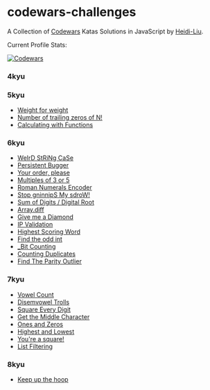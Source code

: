 # codewars-challenges

A Collection of [Codewars](https://www.codewars.com) Katas Solutions in JavaScript by [Heidi-Liu](https://www.codewars.com/users/Heidi-Liu).

Current Profile Stats:

[![Codewars](https://github.r2v.ch/codewars?user=Heidi-Liu&top_languages=true&hide_clan=true&animation=false)]((https://www.codewars.com/users/Heidi-Liu))

### 4kyu


### 5kyu

+ [Weight for weight](https://www.codewars.com/kata/55c6126177c9441a570000cc)
+ [Number of trailing zeros of N!](https://www.codewars.com/kata/52f787eb172a8b4ae1000a34)
+ [Calculating with Functions](https://www.codewars.com/kata/525f3eda17c7cd9f9e000b39)

### 6kyu

+ [WeIrD StRiNg CaSe](https://www.codewars.com/kata/52b757663a95b11b3d00062d)
+ [Persistent Bugger](https://www.codewars.com/kata/55bf01e5a717a0d57e0000ec)
+ [Your order, please](https://www.codewars.com/kata/55c45be3b2079eccff00010f)
+ [Multiples of 3 or 5](https://www.codewars.com/kata/514b92a657cdc65150000006)
+ [Roman Numerals Encoder](https://www.codewars.com/kata/51b62bf6a9c58071c600001b)
+ [Stop gninnipS My sdroW!](https://www.codewars.com/kata/5264d2b162488dc400000001)
+ [Sum of Digits / Digital Root](https://www.codewars.com/kata/541c8630095125aba6000c00)
+ [Array.diff](https://www.codewars.com/kata/523f5d21c841566fde000009)
+ [Give me a Diamond](https://www.codewars.com/kata/5503013e34137eeeaa001648)
+ [IP Validation](https://www.codewars.com/kata/515decfd9dcfc23bb6000006)
+ [Highest Scoring Word](https://www.codewars.com/kata/57eb8fcdf670e99d9b000272)
+ [Find the odd int](https://www.codewars.com/kata/54da5a58ea159efa38000836)
+ [_Bit Counting](https://www.codewars.com/kata/526571aae218b8ee490006f4)
+ [Counting Duplicates](https://www.codewars.com/kata/54bf1c2cd5b56cc47f0007a1)
+ [Find The Parity Outlier](https://www.codewars.com/kata/5526fc09a1bbd946250002dc)

### 7kyu

+ [Vowel Count](https://www.codewars.com/kata/54ff3102c1bad923760001f3)
+ [Disemvowel Trolls](https://www.codewars.com/kata/52fba66badcd10859f00097e)
+ [Square Every Digit](https://www.codewars.com/kata/546e2562b03326a88e000020)
+ [Get the Middle Character](https://www.codewars.com/kata/56747fd5cb988479af000028)
+ [Ones and Zeros](https://www.codewars.com/kata/578553c3a1b8d5c40300037c)
+ [Highest and Lowest](https://www.codewars.com/kata/554b4ac871d6813a03000035)
+ [You're a square!](https://www.codewars.com/kata/54c27a33fb7da0db0100040e)
+ [List Filtering](https://www.codewars.com/kata/53dbd5315a3c69eed20002dd)

### 8kyu

+ [Keep up the hoop](https://www.codewars.com/kata/55cb632c1a5d7b3ad0000145)
